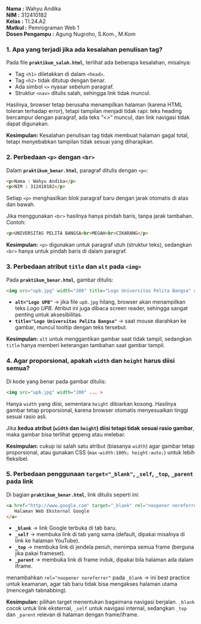 **Nama   :** Wahyu Andika  
**NIM    :** 312410182  
**Kelas  :** TI.24.A2  
**Matkul :** Pemrograman Web 1  
**Dosen Pengampu :** Agung Nugroho, S.Kom., M.Kom


### 1. Apa yang terjadi jika ada kesalahan penulisan tag?

Pada file **`praktikum_salah.html`**, terlihat ada beberapa kesalahan, misalnya:

* Tag `<h1>` diletakkan di dalam `<head>`.
* Tag `<h2>` tidak ditutup dengan benar.
* Ada simbol `<>` nyasar sebelum paragraf.
* Struktur `<nav>` ditulis salah, sehingga link tidak muncul.

Hasilnya, browser tetap berusaha menampilkan halaman (karena HTML toleran terhadap error), tetapi tampilan menjadi tidak rapi: teks heading bercampur dengan paragraf, ada teks “<>” muncul, dan link navigasi tidak dapat digunakan.

**Kesimpulan:** Kesalahan penulisan tag tidak membuat halaman gagal total, tetapi menyebabkan tampilan tidak sesuai yang diharapkan.

### 2. Perbedaan `<p>` dengan `<br>`

Dalam **`praktikum_benar.html`**, paragraf ditulis dengan `<p>`:

```html
<p>Nama : Wahyu Andika</p>
<p>NIM : 312410182</p>
```

Setiap `<p>` menghasilkan blok paragraf baru dengan jarak otomatis di atas dan bawah.

Jika menggunakan `<br>` hasilnya hanya pindah baris, tanpa jarak tambahan. Contoh:

```html
<p>UNIVERSITAS PELITA BANGSA<br>MEGAH<br>CIKARANG</p>
```

**Kesimpulan:** `<p>` digunakan untuk paragraf utuh (struktur teks), sedangkan `<br>` hanya untuk pindah baris di dalam paragraf.

### 3. Perbedaan atribut `title` dan `alt` pada `<img>`

Pada **`praktikum_benar.html`**, gambar ditulis:

```html
<img src="upb.jpg" width="200" title="Logo Universitas Pelita Bangsa" alt="Logo UPB">
```

* **`alt="Logo UPB"`** → jika file `upb.jpg` hilang, browser akan menampilkan teks *Logo UPB*. Atribut ini juga dibaca screen reader, sehingga sangat penting untuk aksesibilitas.
* **`title="Logo Universitas Pelita Bangsa"`** → saat mouse diarahkan ke gambar, muncul tooltip dengan teks tersebut.

**Kesimpulan:** `alt` untuk menggantikan gambar saat tidak tampil, sedangkan `title` hanya memberi keterangan tambahan saat gambar tampil.

### 4. Agar proporsional, apakah `width` dan `height` harus diisi semua?

Di kode yang benar pada gambar ditulis:

```html
<img src="upb.jpg" width="200" ... >
```

Hanya `width` yang diisi, sementara `height` dibiarkan kosong. Hasilnya gambar tetap proporsional, karena browser otomatis menyesuaikan tinggi sesuai rasio asli.

Jika **kedua atribut (`width` dan `height`) diisi tetapi tidak sesuai rasio gambar**, maka gambar bisa terlihat gepeng atau melebar.

**Kesimpulan:** cukup isi salah satu atribut (biasanya `width`) agar gambar tetap proporsional, atau gunakan CSS (`max-width:100%; height:auto;`) untuk lebih fleksibel.

### 5. Perbedaan penggunaan `target="_blank"`, `_self`, `_top`, `_parent` pada link

Di bagian **`praktikum_benar.html`**, link ditulis seperti ini:

```html
<a href="http://www.google.com" target="_blank" rel="noopener noreferrer">
   Halaman Web Eksternal Google
</a>
```

* **`_blank`** → link Google terbuka di tab baru.
* **`_self`** → membuka link di tab yang sama (default, dipakai misalnya di link ke halaman YouTube).
* **`_top`** → membuka link di jendela penuh, menimpa semua frame (berguna jika pakai frameset).
* **`_parent`** → membuka link di frame induk, dipakai bila halaman ada dalam iframe.

menambahkan `rel="noopener noreferrer"` pada `_blank` → ini best practice untuk keamanan, agar tab baru tidak bisa mengakses halaman utama (mencegah tabnabbing).

**Kesimpulan:** pilihan target menentukan bagaimana navigasi berjalan. `_blank` cocok untuk link eksternal, `_self` untuk navigasi internal, sedangkan `_top` dan `_parent` relevan di halaman dengan frame/iframe.
